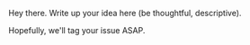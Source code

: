 Hey there. Write up your idea here (be thoughtful, descriptive).

Hopefully, we'll tag your issue ASAP.

